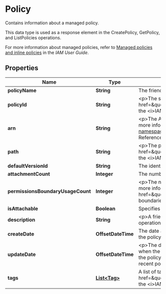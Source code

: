 

# Policy

<p>Contains information about a managed policy.</p> <p>This data type is used as a response element in the <a>CreatePolicy</a>, <a>GetPolicy</a>, and <a>ListPolicies</a> operations. </p> <p>For more information about managed policies, refer to <a href=\"https://docs.aws.amazon.com/IAM/latest/UserGuide/policies-managed-vs-inline.html\">Managed policies and inline policies</a> in the <i>IAM User Guide</i>. </p>

## Properties

| Name | Type | Description | Notes |
|------------ | ------------- | ------------- | -------------|
|**policyName** | **String** | The friendly name (not ARN) identifying the policy. |  [optional] |
|**policyId** | **String** | &lt;p&gt;The stable and unique string identifying the policy.&lt;/p&gt; &lt;p&gt;For more information about IDs, see &lt;a href&#x3D;\&quot;https://docs.aws.amazon.com/IAM/latest/UserGuide/Using_Identifiers.html\&quot;&gt;IAM identifiers&lt;/a&gt; in the &lt;i&gt;IAM User Guide&lt;/i&gt;.&lt;/p&gt; |  [optional] |
|**arn** | **String** | &lt;p&gt;The Amazon Resource Name (ARN). ARNs are unique identifiers for Amazon Web Services resources.&lt;/p&gt; &lt;p&gt;For more information about ARNs, go to &lt;a href&#x3D;\&quot;https://docs.aws.amazon.com/general/latest/gr/aws-arns-and-namespaces.html\&quot;&gt;Amazon Resource Names (ARNs)&lt;/a&gt; in the &lt;i&gt;Amazon Web Services General Reference&lt;/i&gt;. &lt;/p&gt; |  [optional] |
|**path** | **String** | &lt;p&gt;The path to the policy.&lt;/p&gt; &lt;p&gt;For more information about paths, see &lt;a href&#x3D;\&quot;https://docs.aws.amazon.com/IAM/latest/UserGuide/Using_Identifiers.html\&quot;&gt;IAM identifiers&lt;/a&gt; in the &lt;i&gt;IAM User Guide&lt;/i&gt;.&lt;/p&gt; |  [optional] |
|**defaultVersionId** | **String** | The identifier for the version of the policy that is set as the default version. |  [optional] |
|**attachmentCount** | **Integer** | The number of entities (users, groups, and roles) that the policy is attached to. |  [optional] |
|**permissionsBoundaryUsageCount** | **Integer** | &lt;p&gt;The number of entities (users and roles) for which the policy is used to set the permissions boundary. &lt;/p&gt; &lt;p&gt;For more information about permissions boundaries, see &lt;a href&#x3D;\&quot;https://docs.aws.amazon.com/IAM/latest/UserGuide/access_policies_boundaries.html\&quot;&gt;Permissions boundaries for IAM identities &lt;/a&gt; in the &lt;i&gt;IAM User Guide&lt;/i&gt;.&lt;/p&gt; |  [optional] |
|**isAttachable** | **Boolean** | Specifies whether the policy can be attached to an IAM user, group, or role. |  [optional] |
|**description** | **String** | &lt;p&gt;A friendly description of the policy.&lt;/p&gt; &lt;p&gt;This element is included in the response to the &lt;a&gt;GetPolicy&lt;/a&gt; operation. It is not included in the response to the &lt;a&gt;ListPolicies&lt;/a&gt; operation. &lt;/p&gt; |  [optional] |
|**createDate** | **OffsetDateTime** | The date and time, in &lt;a href&#x3D;\&quot;http://www.iso.org/iso/iso8601\&quot;&gt;ISO 8601 date-time format&lt;/a&gt;, when the policy was created. |  [optional] |
|**updateDate** | **OffsetDateTime** | &lt;p&gt;The date and time, in &lt;a href&#x3D;\&quot;http://www.iso.org/iso/iso8601\&quot;&gt;ISO 8601 date-time format&lt;/a&gt;, when the policy was last updated.&lt;/p&gt; &lt;p&gt;When a policy has only one version, this field contains the date and time when the policy was created. When a policy has more than one version, this field contains the date and time when the most recent policy version was created.&lt;/p&gt; |  [optional] |
|**tags** | [**List&lt;Tag&gt;**](Tag.md) | A list of tags that are attached to the instance profile. For more information about tagging, see &lt;a href&#x3D;\&quot;https://docs.aws.amazon.com/IAM/latest/UserGuide/id_tags.html\&quot;&gt;Tagging IAM resources&lt;/a&gt; in the &lt;i&gt;IAM User Guide&lt;/i&gt;. |  [optional] |



